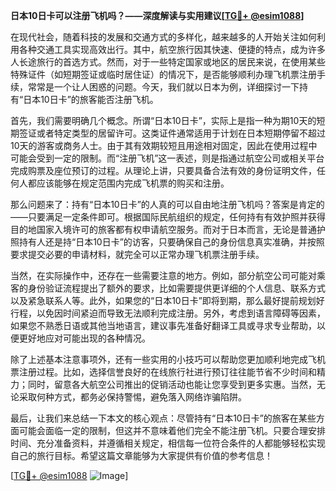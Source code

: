 **日本10日卡可以注册飞机吗？——深度解读与实用建议[[TG💪+ @esim1088](https://t.me/s/esim1088)]**

在现代社会，随着科技的发展和交通方式的多样化，越来越多的人开始关注如何利用各种交通工具实现高效出行。其中，航空旅行因其快速、便捷的特点，成为许多人长途旅行的首选方式。然而，对于一些特定国家或地区的居民来说，在使用某些特殊证件（如短期签证或临时居住证）的情况下，是否能够顺利办理飞机票注册手续，常常是一个让人困惑的问题。今天，我们就以日本为例，详细探讨一下持有“日本10日卡”的旅客能否注册飞机。

首先，我们需要明确几个概念。所谓“日本10日卡”，实际上是指一种为期10天的短期签证或者特定类型的居留许可。这类证件通常适用于计划在日本短期停留不超过10天的游客或商务人士。由于其有效期较短且用途相对固定，因此在使用过程中可能会受到一定的限制。而“注册飞机”这一表述，则是指通过航空公司或相关平台完成购票及座位预订的过程。从理论上讲，只要具备合法有效的身份证明文件，任何人都应该能够在规定范围内完成飞机票的购买和注册。

那么问题来了：持有“日本10日卡”的人真的可以自由地注册飞机吗？答案是肯定的——只要满足一定条件即可。根据国际民航组织的规定，任何持有有效护照并获得目的地国家入境许可的旅客都有权申请航空服务。而对于日本而言，无论是普通护照持有人还是持“日本10日卡”的访客，只要确保自己的身份信息真实准确，并按照要求提交必要的申请材料，就完全可以正常办理飞机票注册手续。

当然，在实际操作中，还存在一些需要注意的地方。例如，部分航空公司可能对乘客的身份验证流程提出了额外的要求，比如需要提供更详细的个人信息、联系方式以及紧急联系人等。此外，如果您的“日本10日卡”即将到期，那么最好提前规划好行程，以免因时间紧迫而导致无法顺利完成注册。另外，考虑到语言障碍等因素，如果您不熟悉日语或其他当地语言，建议事先准备好翻译工具或寻求专业帮助，以便更好地应对可能出现的各种情况。

除了上述基本注意事项外，还有一些实用的小技巧可以帮助您更加顺利地完成飞机票注册过程。比如，选择信誉良好的在线旅行社进行预订往往能节省不少时间和精力；同时，留意各大航空公司推出的促销活动也能让您享受到更多实惠。当然，无论采取何种方式，都务必保持警惕，避免落入网络诈骗陷阱。

最后，让我们来总结一下本文的核心观点：尽管持有“日本10日卡”的旅客在某些方面可能会面临一定的限制，但这并不意味着他们完全不能注册飞机。只要合理安排时间、充分准备资料，并遵循相关规定，相信每一位符合条件的人都能够轻松实现自己的旅行目标。希望这篇文章能够为大家提供有价值的参考信息！

[[TG💪+ @esim1088](https://t.me/s/esim1088) ![Image](https://i.postimg.cc/4NQfJmqS/Snipaste-2025-05-13-00-14-12.png)]